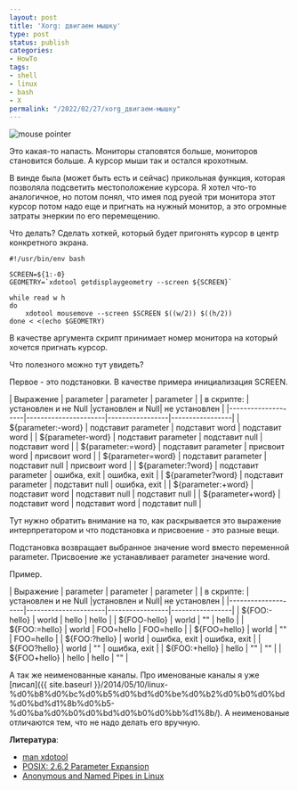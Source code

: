 ```yaml
---
layout: post
title: 'Xorg: двигаем мышку'
type: post
status: publish
categories:
- HowTo
tags:
- shell
- linux
- bash
- X
permalink: "/2022/02/27/xorg_двигаем-мышку"
---
```


<img class="kdpv left" src="{{ site.baseurl }}/assets/images/2022/mouse-pointer.png" alt="mouse pointer" title="mouse pointer" />

Это какая-то напасть. Мониторы стаповятся больше, мониторов становится больше. А курсор мыши так и остался крохотным.

В винде была (может быть есть и сейчас) прикольная функция, которая позволяла подсветить местоположение курсора. Я хотел что-то аналогичное, но потом понял, что имея под руеой три монитора этот курсор потом надо еще и пригнать на нужный монитор, а это огромные затраты энеркии по его перемещению.

Что делать? Сделать хоткей, который будет пригонять курсор в центр конкретного экрана.

```shell
#!/usr/bin/env bash

SCREEN=${1:-0}
GEOMETRY=`xdotool getdisplaygeometry --screen ${SCREEN}`

while read w h
do
    xdotool mousemove --screen $SCREEN $((w/2)) $((h/2))
done < <(echo $GEOMETRY)
```

В качестве аргумента скрипт принимает номер монитора на который хочется пригнать курсор.

Что полезного можно тут увидеть?

Первое - это подстановки. В качестве примера инициализация SCREEN.

|   Выражение        |       parameter      |     parameter   |    parameter    |
|   в скрипте:       | установлен и не Null |установлен и Null|  не установлен  |
|--------------------|----------------------|-----------------|-----------------|
| ${parameter:-word} |  подставит parameter |  подставит word |  подставит word |
| ${parameter-word}  |  подставит parameter |  подставит null |  подставит word |
| ${parameter:=word} |  подставит parameter |   присвоит word | присвоит word   |
| ${parameter=word}  |  подставит parameter |  подставит null | присвоит word   |
| ${parameter:?word} |  подставит parameter |   ошибка, exit  | ошибка, exit    |
| ${parameter?word}  |  подставит parameter |  подставит null | ошибка, exit    |
| ${parameter:+word} |  подставит word      |  подставит null |  подставит null |
| ${parameter+word}  |  подставит word      |  подставит word |  подставит null |

Тут нужно обратить внимание на то, как раскрывается это выражение интерпретатором и что подстановка и присвоение - это разные вещи. 

Подстановка возвращает выбранное значение word вместо переменной parameter. Присвоение же устанавливает parameter значение word.

Пример.

|   Выражение        |       parameter      |     parameter   |    parameter    |
|   в скрипте:       | установлен и не Null |установлен и Null|  не установлен  |
|--------------------|----------------------|-----------------|-----------------|
| ${FOO:-hello}      | world                | hello           | hello           |
| ${FOO-hello}       | world                | ""              | hello           |
| ${FOO:=hello}      | world                | FOO=hello       | FOO=hello       |
| ${FOO=hello}       | world                | ""              | FOO=hello       |
| ${FOO:?hello}      | world                | ошибка, exit    | ошибка, exit    |
| ${FOO?hello}       | world                | ""              | ошибка, exit    |
| ${FOO:+hello}      | hello                | ""              | ""              |
| ${FOO+hello}       | hello                | hello           | ""              |

А так же неименованные каналы. Про именованые каналы я уже [писал]({{ site.baseurl }}/2014/05/10/linux-%d0%b8%d0%bc%d0%b5%d0%bd%d0%be%d0%b2%d0%b0%d0%bd%d0%bd%d1%8b%d0%b5-%d0%ba%d0%b0%d0%bd%d0%b0%d0%bb%d1%8b/). А неименованые отличаются тем, что не надо делать его вручную.

**Литература**:
* [man xdotool](https://manpages.ubuntu.com/manpages/trusty/man1/xdotool.1.html)
* [POSIX: 2.6.2 Parameter Expansion](https://pubs.opengroup.org/onlinepubs/9699919799/utilities/V3_chap02.html#tag_18_06_02)
* [Anonymous and Named Pipes in Linux](https://www.baeldung.com/linux/anonymous-named-pipes)
